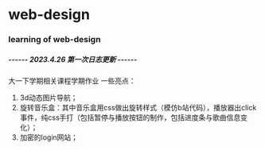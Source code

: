 # web-design
### learning of web-design

##### ------ 2023.4.26 第一次日志更新 ------

大一下学期相关课程学期作业
一些亮点：
1. 3d动态图片导航；
2. 旋转音乐盒：其中音乐盒用css做出旋转样式（模仿b站代码），播放器出click事件，纯css手打（包括暂停与播放按钮的制作，包括进度条与歌曲信息变化）；
3. 加密的login网站；

